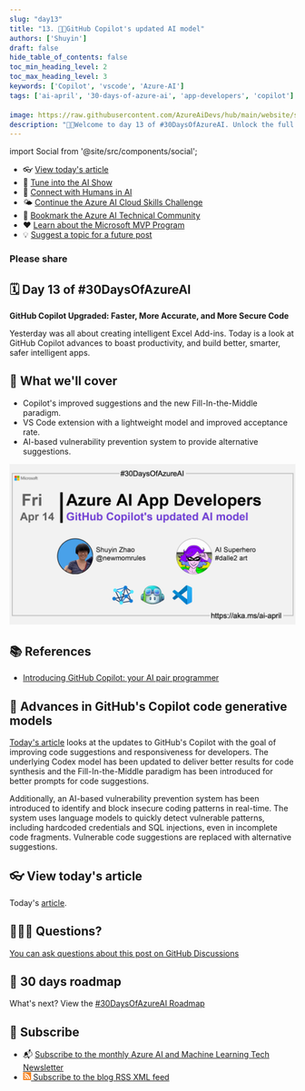 ```yaml
---
slug: "day13"
title: "13. 🧑‍💻GitHub Copilot's updated AI model"
authors: ['Shuyin']
draft: false
hide_table_of_contents: false
toc_min_heading_level: 2
toc_max_heading_level: 3
keywords: ['Copilot', 'vscode', 'Azure-AI']
tags: ['ai-april', '30-days-of-azure-ai', 'app-developers', 'copilot']

image: https://raw.githubusercontent.com/AzureAiDevs/hub/main/website/static/img/2023-aia/banner-day13.png
description: "🧑‍💻Welcome to day 13 of #30DaysOfAzureAI. Unlock the full potential of your code with GitHub Copilot's latest updates: faster, more accurate, and secure suggestions to boost productivity and build smarter, safer apps."
---
```


import Social from '@site/src/components/social';

<head>

  <meta name="twitter:url" content="https://azureaidevs.github.io/hub/2023-aia/day13" />
  <meta name="twitter:title" content="GitHub Copilot's updated AI model" />
  <meta name="twitter:description" content="🧑‍💻Welcome to day 13 of #30DaysOfAzureAI. Unlock the full potential of your code with GitHub Copilot's latest updates: faster, more accurate, and secure suggestions to boost productivity and build smarter, safer apps." />
  <meta name="twitter:image" content="https://raw.githubusercontent.com/AzureAiDevs/hub/main/website/static/img/2023-aia/banner-day13.png" />
  <meta name="twitter:card" content="summary_large_image" />

  <link rel="canonical" href="https://github.blog/2023-02-14-github-copilot-now-has-a-better-ai-model-and-new-capabilities/"  />
  </head>

- 👓 [View today's article](https://github.blog/2023-02-14-github-copilot-now-has-a-better-ai-model-and-new-capabilities/)
- 🍿 [Tune into the AI Show](https://aka.ms/ai-april-ai-show)
- 🧬 [Connect with Humans in AI](/hub/humans-in-ai)
- 🌤️ [Continue the Azure AI Cloud Skills Challenge](https://aka.ms/30-days-of-azure-ai-challenge)
- 🏫 [Bookmark the Azure AI Technical Community](https://aka.ms/ai-april-tech-community)
- ❤️ [Learn about the Microsoft MVP Program](https://aka.ms/ai-april-mvp-program)
- 💡 [Suggest a topic for a future post](https://forms.office.com/r/GhtwgHVP9L)

### Please share

<Social
    page_url="https://azureaidevs.github.io/hub/2023-aia/day13"
    image_url="https://raw.githubusercontent.com/AzureAiDevs/hub/main/website/static/img/2023-aia/banner-day13.png"
    title="GitHub Copilot's updated AI model"
    description= "🧑‍💻Welcome to day 13 of #30DaysOfAzureAI. Unlock the full potential of your code with GitHub Copilot's latest updates: faster, more accurate, and secure suggestions to boost productivity and build smarter, safer apps."
    hashtags="GitHubCopilot"
    hashtag="#30DaysOfAzureAi"
/>

## 🗓️ Day 13 of #30DaysOfAzureAI

<!-- Short description section -->

**GitHub Copilot Upgraded: Faster, More Accurate, and More Secure Code**

<!-- Intro section -->

Yesterday was all about creating intelligent Excel Add-ins. Today is a look at GitHub Copilot advances to boast productivity, and build better, smarter, safer intelligent apps.

## 🎯 What we'll cover

<!-- What we'll cover section -->


- Copilot's improved suggestions and the new Fill-In-the-Middle paradigm.
- VS Code extension with a lightweight model and improved acceptance rate.
- AI-based vulnerability prevention system to provide alternative suggestions. 


[![Image banner for day 13](./../../static/img/2023-aia/banner-day13.png)](https://github.blog/2023-02-14-github-copilot-now-has-a-better-ai-model-and-new-capabilities/)


<!-- Reference section -->



## 📚 References

- [Introducing GitHub Copilot: your AI pair programmer](https://github.blog/2021-06-29-introducing-github-copilot-ai-pair-programmer?WT.mc_id=aiml-89446-dglover)


<!-- Body section -->


## 🚌 Advances in GitHub's Copilot code generative models

[Today's article](https://github.blog/2023-02-14-github-copilot-now-has-a-better-ai-model-and-new-capabilities/) looks at the updates to GitHub's Copilot with the goal of improving code suggestions and responsiveness for developers. The underlying Codex model has been updated to deliver better results for code synthesis and the Fill-In-the-Middle paradigm has been introduced for better prompts for code suggestions. 

Additionally, an AI-based vulnerability prevention system has been introduced to identify and block insecure coding patterns in real-time. The system uses language models to quickly detect vulnerable patterns, including hardcoded credentials and SQL injections, even in incomplete code fragments. Vulnerable code suggestions are replaced with alternative suggestions.

## 👓 View today's article

Today's [article](https://github.blog/2023-02-14-github-copilot-now-has-a-better-ai-model-and-new-capabilities/).


## 🙋🏾‍♂️ Questions?

[You can ask questions about this post on GitHub Discussions](https://github.com/AzureAiDevs/hub/discussions/categories/azure-ai-app-developers)

## 📍 30 days roadmap

What's next? View the [#30DaysOfAzureAI Roadmap](/hub/roadmap/30days)

## 🧲 Subscribe

- 📬 [Subscribe to the monthly Azure AI and Machine Learning Tech Newsletter](https://aka.ms/azure-ai-dev-newsletter)
- [![The image is the blog RSS feed available icon](./../../static/img/2023-aia/rss.png) Subscribe to the blog RSS XML feed](https://azureaidevs.github.io/hub/2023-aia/rss.xml)